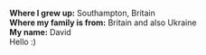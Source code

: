 **Where I grew up:** Southampton, Britain \
**Where my family is from:** Britain and also Ukraine \
**My name:** David \
Hello :)